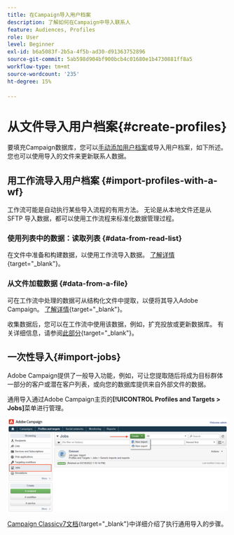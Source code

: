 ```yaml
---
title: 在Campaign导入用户档案
description: 了解如何在Campaign中导入联系人
feature: Audiences, Profiles
role: User
level: Beginner
exl-id: b6a5083f-2b5a-4f5b-ad30-d91363752896
source-git-commit: 5ab598d904bf900bcb4c01680e1b4730881ff8a5
workflow-type: tm+mt
source-wordcount: '235'
ht-degree: 15%

---
```


# 从文件导入用户档案{#create-profiles}

要填充Campaign数据库，您可以[手动添加用户档案](create-profiles.md)或导入用户档案，如下所述。 您也可以使用导入的文件来更新联系人数据。

## 用工作流导入用户档案 {#import-profiles-with-a-wf}

工作流可能是自动执行某些导入流程的有用方法。 无论是从本地文件还是从 SFTP 导入数据，都可以使用工作流程来标准化数据管理过程。

### 使用列表中的数据：读取列表 {#data-from-read-list}

在文件中准备和构建数据，以使用工作流导入数据。 [了解详情](https://experienceleague.adobe.com/docs/campaign/automation/workflows/wf-activities/targeting-activities/read-list.html?lang=zh-Hans){target="_blank"}。

### 从文件加载数据 {#data-from-a-file}

可在工作流中处理的数据可从结构化文件中提取，以便将其导入Adobe Campaign。 [了解详情](https://experienceleague.adobe.com/docs/campaign/automation/workflows/wf-activities/action-activities/data-loading--file-.html?lang=zh-Hans){target="_blank"}。

收集数据后，您可以在工作流中使用该数据，例如，扩充投放或更新数据库。 有关详细信息，请参阅[此部分](https://experienceleague.adobe.com/docs/campaign/automation/workflows/introduction/use-workflow-data.html?lang=zh-Hans){target="_blank"}。

## 一次性导入{#import-jobs}

Adobe Campaign提供了一般导入功能，例如，可让您提取随后将成为目标群体一部分的客户或潜在客户列表，或向您的数据库提供来自外部文件的数据。

通用导入通过Adobe Campaign主页的&#x200B;**[!UICONTROL Profiles and Targets > Jobs]**&#x200B;菜单进行管理。

![](assets/new-import-job.png)

[Campaign Classicv7文档](https://experienceleague.adobe.com/docs/campaign-classic/using/getting-started/importing-and-exporting-data/generic-imports-exports/about-generic-imports-exports.html?lang=zh-Hans){target="_blank"}中详细介绍了执行通用导入的步骤。
